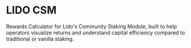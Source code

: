 # LIDO CSM 

Rewards Calculator for Lido's Community Staking Module, built to help operators visualize returns and understand capital efficiency compared to traditional or vanilla staking.
